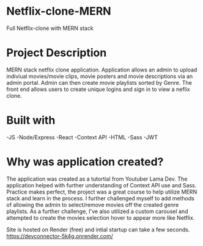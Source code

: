 # Netflix-clone-MERN
Full Netflix-clone with MERN stack

# Project Description
MERN stack netflix clone application. Application allows an admin to upload indiviual movies/movie clips, movie posters and movie descriptions via an admin portal. Admin can then create movie playlists sorted by Genre. The front end allows users to create unique logins and sign in to view a neflix clone.

# Built with
-JS -Node/Express -React -Context API -HTML -Sass -JWT

# Why was application created?
The application was created as a tutortial from Youtuber Lama Dev. The application helped with further understanding of Context API use and Sass. Practice makes perfect, the project was a great course to help utilize MERN stack and learn in the process. I further challenged myself to add methods of allowing the admin to select/remove movies off the created genre playlists. As a further challenge, I've also utilized a custom carousel and attempted to create the movies selection hover to appear more like Netflix. 

Site is hosted on Render (free) and intial startup can take a few seconds. https://devconnector-5k4g.onrender.com/
